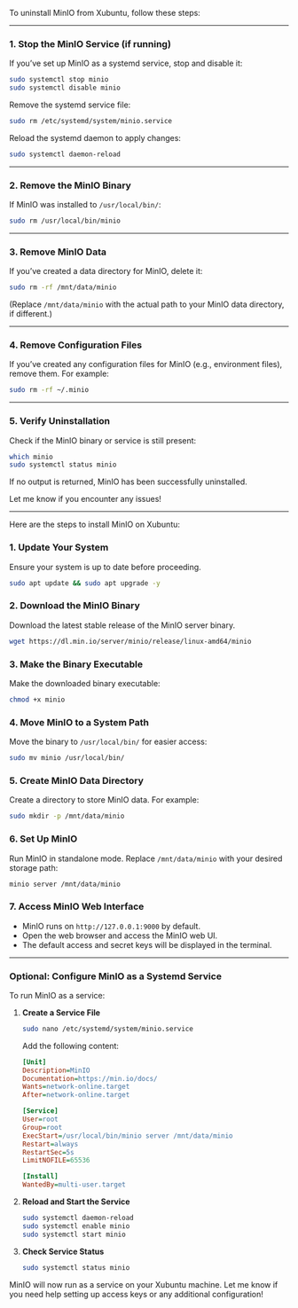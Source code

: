 To uninstall MinIO from Xubuntu, follow these steps:

---

### **1. Stop the MinIO Service (if running)**
If you’ve set up MinIO as a systemd service, stop and disable it:
```bash
sudo systemctl stop minio
sudo systemctl disable minio
```

Remove the systemd service file:
```bash
sudo rm /etc/systemd/system/minio.service
```

Reload the systemd daemon to apply changes:
```bash
sudo systemctl daemon-reload
```

---

### **2. Remove the MinIO Binary**
If MinIO was installed to `/usr/local/bin/`:
```bash
sudo rm /usr/local/bin/minio
```

---

### **3. Remove MinIO Data**
If you’ve created a data directory for MinIO, delete it:
```bash
sudo rm -rf /mnt/data/minio
```
(Replace `/mnt/data/minio` with the actual path to your MinIO data directory, if different.)

---

### **4. Remove Configuration Files**
If you’ve created any configuration files for MinIO (e.g., environment files), remove them. For example:
```bash
sudo rm -rf ~/.minio
```

---

### **5. Verify Uninstallation**
Check if the MinIO binary or service is still present:
```bash
which minio
sudo systemctl status minio
```
If no output is returned, MinIO has been successfully uninstalled.

Let me know if you encounter any issues!
_______________
Here are the steps to install MinIO on Xubuntu:

### 1. **Update Your System**
Ensure your system is up to date before proceeding.
```bash
sudo apt update && sudo apt upgrade -y
```

### 2. **Download the MinIO Binary**
Download the latest stable release of the MinIO server binary.
```bash
wget https://dl.min.io/server/minio/release/linux-amd64/minio
```

### 3. **Make the Binary Executable**
Make the downloaded binary executable:
```bash
chmod +x minio
```

### 4. **Move MinIO to a System Path**
Move the binary to `/usr/local/bin/` for easier access:
```bash
sudo mv minio /usr/local/bin/
```

### 5. **Create MinIO Data Directory**
Create a directory to store MinIO data. For example:
```bash
sudo mkdir -p /mnt/data/minio
```

### 6. **Set Up MinIO**
Run MinIO in standalone mode. Replace `/mnt/data/minio` with your desired storage path:
```bash
minio server /mnt/data/minio
```

### 7. **Access MinIO Web Interface**
- MinIO runs on `http://127.0.0.1:9000` by default.
- Open the web browser and access the MinIO web UI.
- The default access and secret keys will be displayed in the terminal.

---

### Optional: Configure MinIO as a Systemd Service
To run MinIO as a service:

1. **Create a Service File**
   ```bash
   sudo nano /etc/systemd/system/minio.service
   ```
   Add the following content:
   ```ini
   [Unit]
   Description=MinIO
   Documentation=https://min.io/docs/
   Wants=network-online.target
   After=network-online.target

   [Service]
   User=root
   Group=root
   ExecStart=/usr/local/bin/minio server /mnt/data/minio
   Restart=always
   RestartSec=5s
   LimitNOFILE=65536

   [Install]
   WantedBy=multi-user.target
   ```

2. **Reload and Start the Service**
   ```bash
   sudo systemctl daemon-reload
   sudo systemctl enable minio
   sudo systemctl start minio
   ```

3. **Check Service Status**
   ```bash
   sudo systemctl status minio
   ```

MinIO will now run as a service on your Xubuntu machine. Let me know if you need help setting up access keys or any additional configuration!
